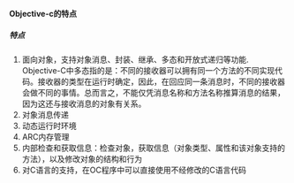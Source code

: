#### Objective-c的特点

##### 特点
1. 面向对象，支持对象消息、封装、继承、多态和开放式递归等功能.
   Objective-C中多态指的是：不同的接收器可以拥有同一个方法的不同实现代码。接收器的类型在运行时确定，因此，在回应同一条消息时，不同的接收器会做不同的事情。总而言之，不能仅凭消息名称和方法名称推算消息的结果，因为这还与接收消息的对象有关系。
2. 对象消息传递
3. 动态运行时环境
4. ARC内存管理
5. 内部检查和获取信息：检查对象，获取信息（对象类型、属性和该对象支持的方法），以及修改对象的结构和行为
6. 对C语言的支持，在OC程序中可以直接使用不经修改的C语言代码
